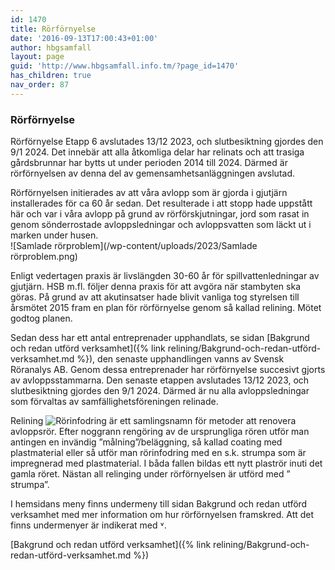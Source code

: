 ```yaml
---
id: 1470
title: Rörförnyelse
date: '2016-09-13T17:00:43+01:00'
author: hbgsamfall
layout: page
guid: 'http://www.hbgsamfall.info.tm/?page_id=1470'
has_children: true
nav_order: 87
---
```


### Rörförnyelse  

Rörförnyelse Etapp 6 avslutades 13/12 2023, och slutbesiktning gjordes den 9/1 2024. Det innebär att alla åtkomliga delar har relinats och att trasiga gårdsbrunnar har bytts ut under perioden 2014 till 2024. Därmed är rörförnyelsen av denna del av gemensamhetsanläggningen avslutad.

Rörförnyelsen initierades av att våra avlopp som är gjorda i gjutjärn installerades för ca 60 år sedan. Det resulterade i att stopp hade uppstått här och var i våra avlopp på grund av rörförskjutningar, jord som rasat in genom sönderrostade avloppsledningar och avloppsvatten som läckt ut i marken under husen.  
![Samlade rörproblem](/wp-content/uploads/2023/Samlade rörproblem.png) 

Enligt vedertagen praxis är livslängden 30-60 år för spillvattenledningar av gjutjärn. HSB m.fl. följer denna praxis för att avgöra när stambyten ska göras. På grund av att akutinsatser hade blivit vanliga tog styrelsen till årsmötet 2015 fram en plan för rörförnyelse genom så kallad relining. Mötet godtog planen. 

Sedan dess har ett antal entreprenader upphandlats, se sidan [Bakgrund och redan utförd verksamhet]({% link relining/Bakgrund-och-redan-utförd-verksamhet.md %}), den senaste upphandlingen vanns av Svensk Röranalys AB. Genom dessa entreprenader har rörförnyelse succesivt gjorts av avloppsstammarna. Den senaste etappen avslutades 13/12 2023, och slutbesiktning gjordes den 9/1 2024.  Därmed är nu alla avloppsledningar som förvaltas av samfällighetsföreningen relinade.

Relining
![Rörinfodring](/wp-content/uploads/2023/Rörinfodring.PNG) 
är ett samlingsnamn för metoder att renovera avloppsrör. Efter noggrann rengöring av de ursprungliga rören utför man antingen en invändig ”målning”/beläggning, så kallad coating med plastmaterial eller så utför man rörinfodring med en s.k. strumpa som är impregnerad med plastmaterial. I båda fallen bildas ett nytt plaströr inuti det gamla röret. Nästan all relinging under rörförnyelsen är utförd med ” strumpa”.  

I hemsidans meny finns undermeny till sidan Bakgrund och redan utförd verksamhet med mer information om hur rörförnyelsen framskred. Att det finns undermenyer är indikerat med ˅. 

[Bakgrund och redan utförd verksamhet]({% link relining/Bakgrund-och-redan-utförd-verksamhet.md %})
